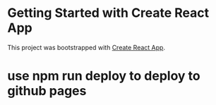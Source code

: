 # Getting Started with Create React App

This project was bootstrapped with [Create React App](https://github.com/facebook/create-react-app).

# use npm run deploy to deploy to github pages
